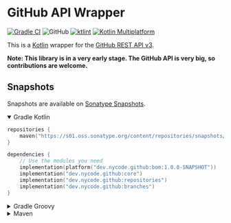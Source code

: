 # GitHub API Wrapper

[![Gradle CI](https://github.com/NyCodeGHG/github-api-wrapper/actions/workflows/ci.yml/badge.svg?branch=dev)](https://github.com/NyCodeGHG/github-api-wrapper/actions/workflows/ci.yml)
![GitHub](https://img.shields.io/github/license/NyCodeGHG/github-api-wrapper?color=067abd&style=flat-square)
[![ktlint](https://img.shields.io/badge/code%20style-%E2%9D%A4-FF4081.svg)](https://ktlint.github.io/)
[![Kotlin Multiplatform](https://img.shields.io/badge/Kotlin-multiplatform-7d23eb?logo=kotlin&style=flat-square)](https://kotlinlang.org)

This is a [Kotlin](https://kotlinlang.org) wrapper for the [GitHub REST API v3](https://docs.github.com/rest/).

**Note: This library is in a very early stage. The GitHub API is very big, so contributions are welcome.**

## Snapshots

Snapshots are available on [Sonatype Snapshots](https://s01.oss.sonatype.org/content/repositories/snapshots/).

<details open>
<summary>Gradle Kotlin</summary>

```kotlin
repositories {
    maven("https://s01.oss.sonatype.org/content/repositories/snapshots/")
}

dependencies {
    // Use the modules you need
    implementation(platform("dev.nycode.github:bom:1.0.0-SNAPSHOT"))
    implementation("dev.nycode.github:core")
    implementation("dev.nycode.github:repositories")
    implementation("dev.nycode.github:branches")
}
```

</details>

<details>
<summary>Gradle Groovy</summary>

```groovy
repositories {
    maven {
        url 'https://s01.oss.sonatype.org/content/repositories/snapshots/'
    }
}

dependencies {
    // Use the modules you need
    implementation platform('dev.nycode.github:bom:1.0.0-SNAPSHOT')
    implementation 'dev.nycode.github:core'
    implementation 'dev.nycode.github:repositories'
    implementation 'dev.nycode.github:branches'
}
```

</details>

<details>
<summary>Maven</summary>

```xml
<repositories>
    <repository>
        <id>sonatype-01</id>
        <url>https://s01.oss.sonatype.org/content/repositories/snapshots/</url>
    </repository>
</repositories>

<dependencyManagement>
<dependencies>
    <dependency>
        <groupId>dev.nycode.github</groupId>
        <artifactId>bom</artifactId>
        <version>1.0.0-SNAPSHOT</version>
        <type>pom</type>
        <scope>import</scope>
    </dependency>
</dependencies>
</dependencyManagement>

<dependencies>
    <!-- Use the modules you need -->
    <dependency>
        <groupId>dev.nycode.github</groupId>
        <artifactId>core</artifactId>
    </dependency>
    <dependency>
        <groupId>dev.nycode.github</groupId>
        <artifactId>repositories</artifactId>
    </dependency>
    <dependency>
        <groupId>dev.nycode.github</groupId>
        <artifactId>branches</artifactId>
    </dependency>
</dependencies>
```

</details>
